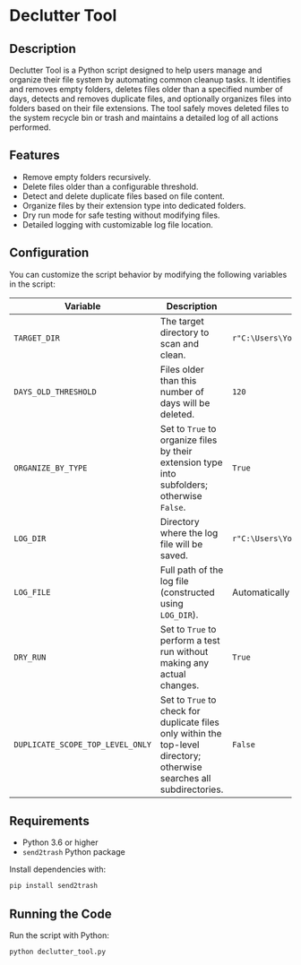 # Declutter Tool

## Description

Declutter Tool is a Python script designed to help users manage and organize their file system by automating common cleanup tasks. It identifies and removes empty folders, deletes files older than a specified number of days, detects and removes duplicate files, and optionally organizes files into folders based on their file extensions. The tool safely moves deleted files to the system recycle bin or trash and maintains a detailed log of all actions performed.

## Features

- Remove empty folders recursively.
- Delete files older than a configurable threshold.
- Detect and delete duplicate files based on file content.
- Organize files by their extension type into dedicated folders.
- Dry run mode for safe testing without modifying files.
- Detailed logging with customizable log file location.

## Configuration

You can customize the script behavior by modifying the following variables in the script:

| Variable                         | Description                                                                                                            | Default / Example                                  |
| -------------------------------- | ---------------------------------------------------------------------------------------------------------------------- | -------------------------------------------------- |
| `TARGET_DIR`                     | The target directory to scan and clean.                                                                                | `r"C:\Users\YourUsername\Downloads"`               |
| `DAYS_OLD_THRESHOLD`             | Files older than this number of days will be deleted.                                                                  | `120`                                               |
| `ORGANIZE_BY_TYPE`               | Set to `True` to organize files by their extension type into subfolders; otherwise `False`.                            | `True`                                             |
| `LOG_DIR`                        | Directory where the log file will be saved.                                                                            | `r"C:\Users\YourUsername\Documents\DeclutterLogs"` |
| `LOG_FILE`                       | Full path of the log file (constructed using `LOG_DIR`).                                                               | Automatically set inside the script                |
| `DRY_RUN`                        | Set to `True` to perform a test run without making any actual changes.                                                 | `True`                                            |
| `DUPLICATE_SCOPE_TOP_LEVEL_ONLY` | Set to `True` to check for duplicate files only within the top-level directory; otherwise searches all subdirectories. | `False`                                            |

## Requirements

- Python 3.6 or higher
- `send2trash` Python package

Install dependencies with:

```bash
pip install send2trash
```

## Running the Code

Run the script with Python:

```bash
python declutter_tool.py
